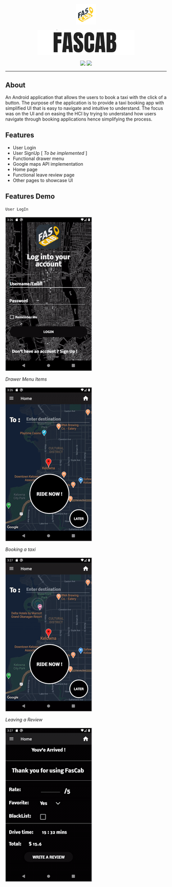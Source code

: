 <p align="center"><img width=12.5% src="https://github.com/AhmadRazaJamal/FasCab/blob/master/FasCablogo2.png"></p>

<p align="center"><img width=60.5% src="https://github.com/AhmadRazaJamal/FasCab/blob/master/fascab_name.png"></p>

<p align="center">
<img src = "https://img.shields.io/badge/Android%20Studio-3.5.3-green"> 
  <img src = "https://img.shields.io/badge/Java-14-red"> 
</p>

_____

## About

An Android application that allows the users to book a taxi with the click of a button. The purpose of the application is to provide a taxi booking app with simplified UI that is easy to navigate and intuitive to understand. The focus was on the UI and on easing the HCI by trying to understand how users navigate through booking applications hence simplifying the process. 

## Features 

* User Login
* User SignUp [ *To be implemented* ] 
* Functional drawer menu 
* Google maps API implementation 
* Home page 
* Functional leave review page 
* Other pages to showcase UI 

## Features Demo

`User LogIn`
<br>
<br>
<img src="https://github.com/AhmadRazaJamal/FasCab/blob/master/demoVids/logIn.gif">

*Drawer Menu Items*
<br>
<br>
<img src="https://github.com/AhmadRazaJamal/FasCab/blob/master/demoVids/drawerdemo.gif">

*Booking a taxi* 
<br>
<br>
<img src="https://github.com/AhmadRazaJamal/FasCab/blob/master/demoVids/bookingdemo.gif">

*Leaving a Review* 
<br>
<br>
<img src="https://github.com/AhmadRazaJamal/FasCab/blob/master/demoVids/reviewdemo.gif">



